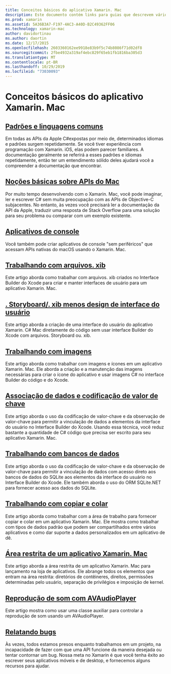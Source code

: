 ```yaml
---
title: Conceitos básicos do aplicativo Xamarin. Mac
description: Este documento contém links para guias que descrevem vários conceitos necessários para entender ao desenvolver aplicativos Xamarin. Mac.
ms.prod: xamarin
ms.assetid: 5A36B3A7-F197-4AC3-A40D-B2C49362FF06
ms.technology: xamarin-mac
author: davidortinau
ms.author: daortin
ms.date: 12/17/2015
ms.openlocfilehash: 2603360162ee9918e83b9f5c74b8086f71d02df8
ms.sourcegitcommit: 2fbe4932a319af4ebc829f65eb1fb1816ba305d3
ms.translationtype: MT
ms.contentlocale: pt-BR
ms.lasthandoff: 10/29/2019
ms.locfileid: "73030093"
---
```

# <a name="xamarinmac-application-fundamentals"></a>Conceitos básicos do aplicativo Xamarin. Mac

## <a name="common-patterns-and-idiomsmacapp-fundamentalspatternsmd"></a>[Padrões e linguagens comuns](~/mac/app-fundamentals/patterns.md)

Em todas as APIs da Apple C#expostas por meio de, determinados idiomas e padrões surgem repetidamente. Se você tiver experiência com programação com Xamarin. iOS, elas podem parecer familiares. A documentação geralmente se referirá a esses padrões e idiomas repetidamente, então ter um entendimento sólido deles ajudará você a compreender a documentação que encontrar.

## <a name="understanding-mac-apismacapp-fundamentalsmac-apismd"></a>[Noções básicas sobre APIs do Mac](~/mac/app-fundamentals/mac-apis.md)

Por muito tempo desenvolvendo com o Xamarin. Mac, você pode imaginar, ler e escrever C# sem muita preocupação com as APIs de Objective-C subjacentes. No entanto, às vezes você precisará ler a documentação da API da Apple, traduzir uma resposta de Stack Overflow para uma solução para seu problema ou comparar com um exemplo existente.

## <a name="console-appsmacapp-fundamentalsconsolemd"></a>[Aplicativos de console](~/mac/app-fundamentals/console.md)

Você também pode criar aplicativos de console "sem periféricos" que acessam APIs nativas do macOS usando o Xamarin. Mac.

## <a name="working-with-xib-filesmacapp-fundamentalsxibmd"></a>[Trabalhando com arquivos. xib](~/mac/app-fundamentals/xib.md)

Este artigo aborda como trabalhar com arquivos. xib criados no Interface Builder do Xcode para criar e manter interfaces de usuário para um aplicativo Xamarin. Mac.

## <a name="storyboardxib-less-user-interface-designmacapp-fundamentalsxibless-uimd"></a>[. Storyboard/. xib menos design de interface do usuário](~/mac/app-fundamentals/xibless-ui.md)

Este artigo aborda a criação de uma interface do usuário do aplicativo Xamarin. C# Mac diretamente do código sem usar interface Builder do Xcode com arquivos. Storyboard ou. xib.

## <a name="working-with-imagesmacapp-fundamentalsimagemd"></a>[Trabalhando com imagens](~/mac/app-fundamentals/image.md)

Este artigo aborda como trabalhar com imagens e ícones em um aplicativo Xamarin. Mac. Ele aborda a criação e a manutenção das imagens necessárias para criar o ícone do aplicativo e usar imagens C# no interface Builder do código e do Xcode.

## <a name="data-binding-and-key-value-codingmacapp-fundamentalsdatabindingmd"></a>[Associação de dados e codificação de valor de chave](~/mac/app-fundamentals/databinding.md)

Este artigo aborda o uso da codificação de valor-chave e da observação de valor-chave para permitir a vinculação de dados a elementos da interface do usuário no Interface Builder do Xcode. Usando essa técnica, você reduz bastante a quantidade de C# código que precisa ser escrito para seu aplicativo Xamarin. Mac. 

## <a name="working-with-databasesmacapp-fundamentalsdatabasesmd"></a>[Trabalhando com bancos de dados](~/mac/app-fundamentals/databases.md)

Este artigo aborda o uso da codificação de valor-chave e da observação de valor-chave para permitir a vinculação de dados com acesso direto aos bancos de dados do SQLite aos elementos da interface do usuário no Interface Builder do Xcode. Ele também aborda o uso do ORM SQLite.NET para fornecer acesso aos dados do SQLite.

## <a name="working-with-copy-and-pastemacapp-fundamentalscopy-pastemd"></a>[Trabalhando com copiar e colar](~/mac/app-fundamentals/copy-paste.md)

Este artigo aborda como trabalhar com a área de trabalho para fornecer copiar e colar em um aplicativo Xamarin. Mac. Ele mostra como trabalhar com tipos de dados padrão que podem ser compartilhados entre vários aplicativos e como dar suporte a dados personalizados em um aplicativo de dê.

## <a name="sandboxing-a-xamarinmac-appmacapp-fundamentalssandboxingmd"></a>[Área restrita de um aplicativo Xamarin. Mac](~/mac/app-fundamentals/sandboxing.md)

Este artigo aborda a área restrita de um aplicativo Xamarin. Mac para lançamento na loja de aplicativos. Ele abrange todos os elementos que entram na área restrita: diretórios de contêineres, direitos, permissões determinadas pelo usuário, separação de privilégios e imposição de kernel.

## <a name="playing-sound-with-avaudioplayermacapp-fundamentalssoundsmd"></a>[Reprodução de som com AVAudioPlayer](~/mac/app-fundamentals/sounds.md)

Este artigo mostra como usar uma classe auxiliar para controlar a reprodução de som usando um AVAudioPlayer.

## <a name="reporting-bugsmacapp-fundamentalstroubleshootingmd"></a>[Relatando bugs](~/mac/app-fundamentals/troubleshooting.md)

Às vezes, todos estamos presos enquanto trabalhamos em um projeto, na incapacidade de fazer com que uma API funcione da maneira desejada ou tentar contornar um bug. Nossa meta no Xamarin é que você tenha êxito ao escrever seus aplicativos móveis e de desktop, e fornecemos alguns recursos para ajudar.
